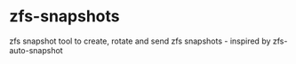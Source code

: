 # zfs-snapshots
zfs snapshot tool to create, rotate and send zfs snapshots - inspired by zfs-auto-snapshot
